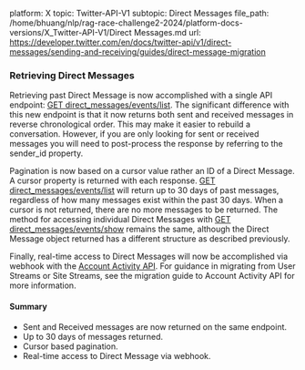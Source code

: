 platform: X
topic: Twitter-API-V1
subtopic: Direct Messages
file_path: /home/bhuang/nlp/rag-race-challenge2-2024/platform-docs-versions/X_Twitter-API-V1/Direct Messages.md
url: https://developer.twitter.com/en/docs/twitter-api/v1/direct-messages/sending-and-receiving/guides/direct-message-migration


### Retrieving Direct Messages

Retrieving past Direct Message is now accomplished with a single API endpoint: [GET direct\_messages/events/list](https://developer.twitter.com/content/developer-twitter/en/docs/direct-messages/sending-and-receiving/api-reference/list-events). The significant difference with this new endpoint is that it now returns both sent and received messages in reverse chronological order. This may make it easier to rebuild a conversation. However, if you are only looking for sent or received messages you will need to post-process the response by referring to the sender\_id property.

Pagination is now based on a cursor value rather an ID of a Direct Message. A cursor property is returned with each response. [GET direct\_messages/events/list](https://developer.twitter.com/content/developer-twitter/en/docs/direct-messages/sending-and-receiving/api-reference/list-events) will return up to 30 days of past messages, regardless of how many messages exist within the past 30 days. When a cursor is not returned, there are no more messages to be returned. The method for accessing individual Direct Messages with [GET direct\_messages/events/show](https://developer.twitter.com/content/developer-twitter/en/docs/direct-messages/sending-and-receiving/api-reference/get-event) remains the same, although the Direct Message object returned has a different structure as described previously.

Finally, real-time access to Direct Messages will now be accomplished via webhook with the [Account Activity API](https://developer.twitter.com/content/developer-twitter/en/docs/accounts-and-users/subscribe-account-activity/overview). For guidance in migrating from User Streams or Site Streams, see the migration guide to Account Activity API for more information.

#### Summary

* Sent and Received messages are now returned on the same endpoint.
* Up to 30 days of messages returned.
* Cursor based pagination.
* Real-time access to Direct Message via webhook.